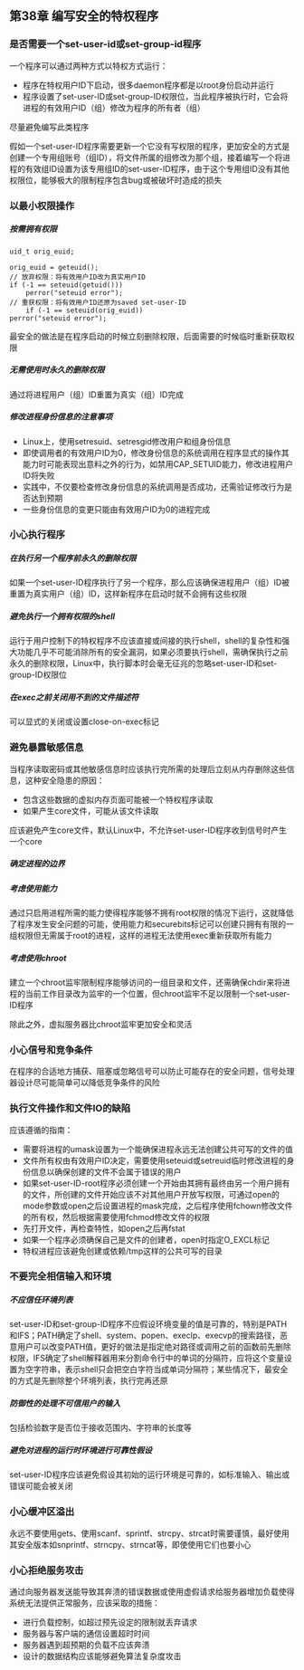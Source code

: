 ## 第38章 编写安全的特权程序

### 是否需要一个set-user-id或set-group-id程序

一个程序可以通过两种方式以特权方式运行：

* 程序在特权用户ID下启动，很多daemon程序都是以root身份启动并运行
* 程序设置了set-user-ID或set-group-ID权限位，当此程序被执行时，它会将进程的有效用户ID（组）修改为程序的所有者（组）

尽量避免编写此类程序

假如一个set-user-ID程序需要更新一个它没有写权限的程序，更加安全的方式是创建一个专用组账号（组ID），将文件所属的组修改为那个组，接着编写一个将进程的有效组ID设置为该专用组ID的set-user-ID程序，由于这个专用组ID没有其他权限位，能够极大的限制程序包含bug或被破坏时造成的损失

### 以最小权限操作

##### 按需拥有权限

```
uid_t orig_euid;

orig_euid = geteuid();
// 放弃权限：将有效用户ID改为真实用户ID
if (-1 == seteuid(getuid()))
    perror("seteuid error");
// 重获权限：将有效用户ID还原为saved set-user-ID
    if (-1 == seteuid(orig_euid))
perror("seteuid error");
```

最安全的做法是在程序启动的时候立刻删除权限，后面需要的时候临时重新获取权限

##### 无需使用时永久的删除权限

通过将进程用户（组）ID重置为真实（组）ID完成

##### 修改进程身份信息的注意事项

* Linux上，使用setresuid、setresgid修改用户和组身份信息
* 即使调用者的有效用户ID为0，修改身份信息的系统调用在程序显式的操作其能力时可能表现出意料之外的行为，如禁用CAP_SETUID能力，修改进程用户ID将失败
* 实践中，不仅要检查修改身份信息的系统调用是否成功，还需验证修改行为是否达到预期
* 一些身份信息的变更只能由有效用户ID为0的进程完成

### 小心执行程序

##### 在执行另一个程序前永久的删除权限

如果一个set-user-ID程序执行了另一个程序，那么应该确保进程用户（组）ID被重置为真实用户（组）ID，这样新程序在启动时就不会拥有这些权限

##### 避免执行一个拥有权限的shell

运行于用户控制下的特权程序不应该直接或间接的执行shell，shell的复杂性和强大功能几乎不可能消除所有的安全漏洞，如果必须要执行shell，需确保执行之前永久的删除权限，Linux中，执行脚本时会毫无征兆的忽略set-user-ID和set-group-ID权限位

##### 在exec之前关闭用不到的文件描述符

可以显式的关闭或设置close-on-exec标记

### 避免暴露敏感信息

当程序读取密码或其他敏感信息时应该执行完所需的处理后立刻从内存删除这些信息，这种安全隐患的原因：

* 包含这些数据的虚拟内存页面可能被一个特权程序读取
* 如果产生core文件，可能从该文件读取

应该避免产生core文件，默认Linux中，不允许set-user-ID程序收到信号时产生一个core

##### 确定进程的边界

##### 考虑使用能力

通过只启用进程所需的能力使得程序能够不拥有root权限的情况下运行，这就降低了程序发生安全问题的可能，使用能力和securebits标记可以创建只拥有有限的一组权限但无需属于root的进程，这样的进程无法使用exec重新获取所有能力

##### 考虑使用chroot

建立一个chroot监牢限制程序能够访问的一组目录和文件，还需确保chdir来将进程的当前工作目录改为监牢的一个位置，但chroot监牢不足以限制一个set-user-ID程序

除此之外，虚拟服务器比chroot监牢更加安全和灵活

### 小心信号和竞争条件

在程序的合适地方捕获、阻塞或忽略信号可以防止可能存在的安全问题，信号处理器设计尽可能简单可以降低竞争条件的风险

### 执行文件操作和文件IO的缺陷

应该遵循的指南：

* 需要将进程的umask设置为一个能确保进程永远无法创建公共可写的文件的值
* 文件所有权由有效用户ID决定，需要使用seteuid或setreuid临时修改进程的身份信息以确保创建的文件不会属于错误的用户
* 如果set-user-ID-root程序必须创建一个开始由其拥有最终由另一个用户拥有的文件，所创建的文件开始应该不对其他用户开放写权限，可通过open的mode参数或open之后设置进程的mask完成，之后程序使用fchown修改文件的所有权，然后根据需要使用fchmod修改文件的权限
* 先打开文件，再检查特性，如open之后再fstat
* 如果一个程序必须确保自己是文件的创建者，open时指定O_EXCL标记
* 特权进程应该避免创建或依赖/tmp这样的公共可写的目录

### 不要完全相信输入和环境

##### 不应信任环境列表

set-user-ID和set-group-ID程序不应假设环境变量的值是可靠的，特别是PATH和IFS；PATH确定了shell、system、popen、execlp、execvp的搜索路径，恶意用户可以改变PATH值，更好的做法是指定绝对路径或调用之前的函数前先删除权限，IFS确定了shell解释器用来分割命令行中的单词的分隔符，应将这个变量设置为空字符串，表示shell只会把空白字符当成单词分隔符；某些情况下，最安全的方式是先删除整个环境列表，执行完再还原

##### 防御性的处理不可信用户的输入

包括检验数字是否位于接收范围内、字符串的长度等

##### 避免对进程的运行时环境进行可靠性假设

set-user-ID程序应该避免假设其初始的运行环境是可靠的，如标准输入、输出或错误可能会被关闭

### 小心缓冲区溢出

永远不要使用gets、使用scanf、sprintf、strcpy、strcat时需要谨慎，最好使用其安全版本如snprintf、strncpy、strncat等，即使使用它们也要小心

### 小心拒绝服务攻击

通过向服务器发送能导致其奔溃的错误数据或使用虚假请求给服务器增加负载使得系统无法提供正常服务，应该采取的措施：

* 进行负载控制，如超过预先设定的限制就丢弃请求
* 服务器与客户端的通信设置超时时间
* 服务器遇到超预期的负载不应该奔溃
* 设计的数据结构应该能够避免算法复杂度攻击

